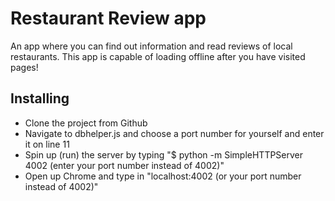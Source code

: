 # Restaurant Review app

An app where you can find out information and read reviews of local restaurants. This app is capable of loading offline after you have visited pages!

## Installing

- Clone the project from Github
- Navigate to dbhelper.js and choose a port number for yourself and enter it on line 11
- Spin up (run) the server by typing "$ python -m SimpleHTTPServer 4002 (enter your port number instead of 4002)"
- Open up Chrome and type in "localhost:4002 (or your port number instead of 4002)"
